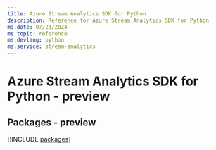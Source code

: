 ```yaml
---
title: Azure Stream Analytics SDK for Python
description: Reference for Azure Stream Analytics SDK for Python
ms.date: 07/23/2024
ms.topic: reference
ms.devlang: python
ms.service: stream-analytics
---
```

# Azure Stream Analytics SDK for Python - preview
## Packages - preview
[!INCLUDE [packages](stream-analytics-index.md)]